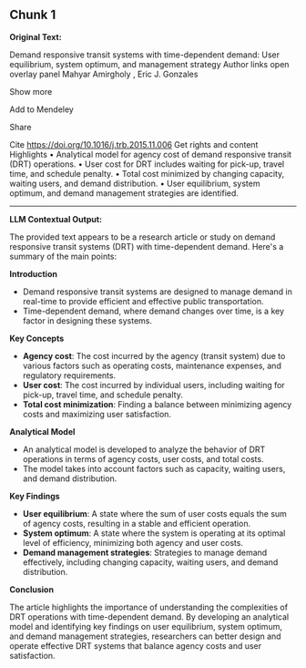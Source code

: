 ## Chunk 1

**Original Text:**

Demand responsive transit systems with time-dependent demand: User equilibrium, system optimum, and management strategy
Author links open overlay panel
Mahyar Amirgholy
, 
Eric J. Gonzales

Show more

Add to Mendeley

Share

Cite
https://doi.org/10.1016/j.trb.2015.11.006
Get rights and content
Highlights
•
Analytical model for agency cost of demand responsive transit (DRT) operations. •
User cost for DRT includes waiting for pick-up, travel time, and schedule penalty. •
Total cost minimized by changing capacity, waiting users, and demand distribution. •
User equilibrium, system optimum, and demand management strategies are identified.

---

**LLM Contextual Output:**

The provided text appears to be a research article or study on demand responsive transit systems (DRT) with time-dependent demand. Here's a summary of the main points:

**Introduction**

* Demand responsive transit systems are designed to manage demand in real-time to provide efficient and effective public transportation.
* Time-dependent demand, where demand changes over time, is a key factor in designing these systems.

**Key Concepts**

* **Agency cost**: The cost incurred by the agency (transit system) due to various factors such as operating costs, maintenance expenses, and regulatory requirements.
* **User cost**: The cost incurred by individual users, including waiting for pick-up, travel time, and schedule penalty.
* **Total cost minimization**: Finding a balance between minimizing agency costs and maximizing user satisfaction.

**Analytical Model**

* An analytical model is developed to analyze the behavior of DRT operations in terms of agency costs, user costs, and total costs.
* The model takes into account factors such as capacity, waiting users, and demand distribution.

**Key Findings**

* **User equilibrium**: A state where the sum of user costs equals the sum of agency costs, resulting in a stable and efficient operation.
* **System optimum**: A state where the system is operating at its optimal level of efficiency, minimizing both agency and user costs.
* **Demand management strategies**: Strategies to manage demand effectively, including changing capacity, waiting users, and demand distribution.

**Conclusion**

The article highlights the importance of understanding the complexities of DRT operations with time-dependent demand. By developing an analytical model and identifying key findings on user equilibrium, system optimum, and demand management strategies, researchers can better design and operate effective DRT systems that balance agency costs and user satisfaction.
